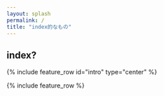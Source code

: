 ```yaml
---
layout: splash
permalink: /
title: "index的なもの"
---
```

## index?
{% include feature_row id="intro" type="center" %}

{% include feature_row %}
